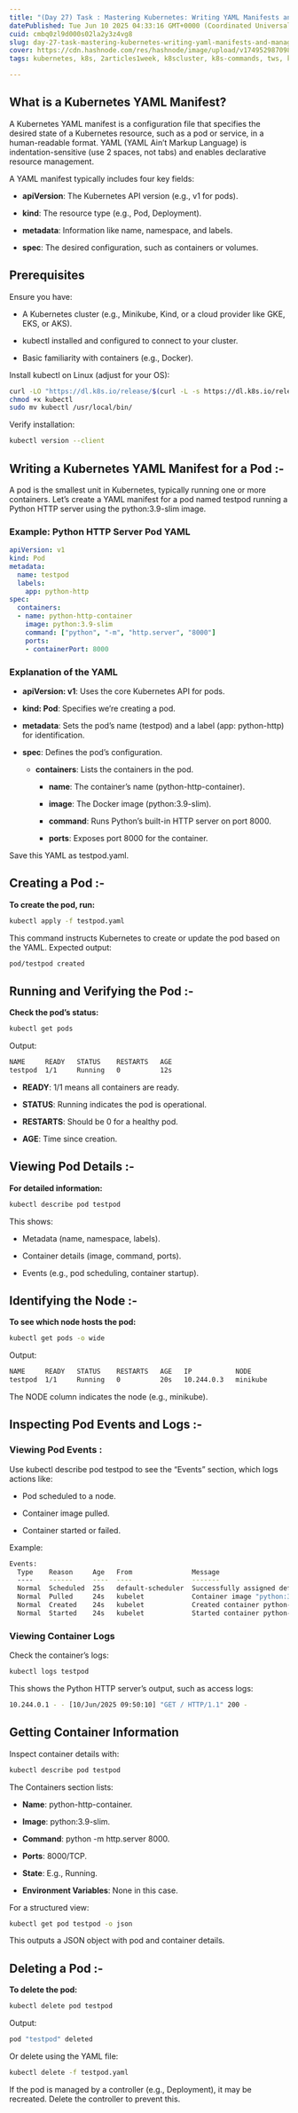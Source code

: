 ```yaml
---
title: "(Day 27) Task : Mastering Kubernetes: Writing YAML Manifests and Managing Pods :-"
datePublished: Tue Jun 10 2025 04:33:16 GMT+0000 (Coordinated Universal Time)
cuid: cmbq0zl9d000s02la2y3z4vg8
slug: day-27-task-mastering-kubernetes-writing-yaml-manifests-and-managing-pods
cover: https://cdn.hashnode.com/res/hashnode/image/upload/v1749529870987/5cf5e909-a8ca-4956-9c27-60d21b8b6f72.png
tags: kubernetes, k8s, 2articles1week, k8scluster, k8s-commands, tws, k8s-multi-container-pods

---
```


## What is a Kubernetes YAML Manifest?

A Kubernetes YAML manifest is a configuration file that specifies the desired state of a Kubernetes resource, such as a pod or service, in a human-readable format. YAML (YAML Ain’t Markup Language) is indentation-sensitive (use 2 spaces, not tabs) and enables declarative resource management.

A YAML manifest typically includes four key fields:

* **apiVersion**: The Kubernetes API version (e.g., v1 for pods).
    
* **kind**: The resource type (e.g., Pod, Deployment).
    
* **metadata**: Information like name, namespace, and labels.
    
* **spec**: The desired configuration, such as containers or volumes.
    

## Prerequisites

Ensure you have:

* A Kubernetes cluster (e.g., Minikube, Kind, or a cloud provider like GKE, EKS, or AKS).
    
* kubectl installed and configured to connect to your cluster.
    
* Basic familiarity with containers (e.g., Docker).
    

Install kubectl on Linux (adjust for your OS):

```bash
curl -LO "https://dl.k8s.io/release/$(curl -L -s https://dl.k8s.io/release/stable.txt)/bin/linux/amd64/kubectl"
chmod +x kubectl
sudo mv kubectl /usr/local/bin/
```

Verify installation:

```bash
kubectl version --client
```

## Writing a Kubernetes YAML Manifest for a Pod :-

A pod is the smallest unit in Kubernetes, typically running one or more containers. Let’s create a YAML manifest for a pod named testpod running a Python HTTP server using the python:3.9-slim image.

### Example: Python HTTP Server Pod YAML

```yaml
apiVersion: v1
kind: Pod
metadata:
  name: testpod
  labels:
    app: python-http
spec:
  containers:
  - name: python-http-container
    image: python:3.9-slim
    command: ["python", "-m", "http.server", "8000"]
    ports:
    - containerPort: 8000
```

### Explanation of the YAML

* **apiVersion: v1**: Uses the core Kubernetes API for pods.
    
* **kind: Pod**: Specifies we’re creating a pod.
    
* **metadata**: Sets the pod’s name (testpod) and a label (app: python-http) for identification.
    
* **spec**: Defines the pod’s configuration.
    
    * **containers**: Lists the containers in the pod.
        
        * **name**: The container’s name (python-http-container).
            
        * **image**: The Docker image (python:3.9-slim).
            
        * **command**: Runs Python’s built-in HTTP server on port 8000.
            
        * **ports**: Exposes port 8000 for the container.
            

Save this YAML as testpod.yaml.

## Creating a Pod :-

**To create the pod, run:**

```bash
kubectl apply -f testpod.yaml
```

This command instructs Kubernetes to create or update the pod based on the YAML. Expected output:

```bash
pod/testpod created
```

## Running and Verifying the Pod :-

**Check the pod’s status:**

```bash
kubectl get pods
```

Output:

```bash
NAME     READY   STATUS    RESTARTS   AGE
testpod  1/1     Running   0          12s
```

* **READY**: 1/1 means all containers are ready.
    
* **STATUS**: Running indicates the pod is operational.
    
* **RESTARTS**: Should be 0 for a healthy pod.
    
* **AGE**: Time since creation.
    

## Viewing Pod Details :-

**For detailed information:**

```bash
kubectl describe pod testpod
```

This shows:

* Metadata (name, namespace, labels).
    
* Container details (image, command, ports).
    
* Events (e.g., pod scheduling, container startup).
    

## Identifying the Node :-

**To see which node hosts the pod:**

```bash
kubectl get pods -o wide
```

Output:

```bash
NAME     READY   STATUS    RESTARTS   AGE   IP           NODE
testpod  1/1     Running   0          20s   10.244.0.3   minikube
```

The NODE column indicates the node (e.g., minikube).

## Inspecting Pod Events and Logs :-

### Viewing Pod Events :

Use kubectl describe pod testpod to see the “Events” section, which logs actions like:

* Pod scheduled to a node.
    
* Container image pulled.
    
* Container started or failed.
    

Example:

```bash
Events:
  Type    Reason     Age   From               Message
  ----    ------     ----  ----               -------
  Normal  Scheduled  25s   default-scheduler  Successfully assigned default/testpod to minikube
  Normal  Pulled     24s   kubelet            Container image "python:3.9-slim" already present
  Normal  Created    24s   kubelet            Created container python-http-container
  Normal  Started    24s   kubelet            Started container python-http-container
```

### Viewing Container Logs

Check the container’s logs:

```bash
kubectl logs testpod
```

This shows the Python HTTP server’s output, such as access logs:

```bash
10.244.0.1 - - [10/Jun/2025 09:50:10] "GET / HTTP/1.1" 200 -
```

## Getting Container Information

Inspect container details with:

```bash
kubectl describe pod testpod
```

The Containers section lists:

* **Name**: python-http-container.
    
* **Image**: python:3.9-slim.
    
* **Command**: python -m http.server 8000.
    
* **Ports**: 8000/TCP.
    
* **State**: E.g., Running.
    
* **Environment Variables**: None in this case.
    

For a structured view:

```bash
kubectl get pod testpod -o json
```

This outputs a JSON object with pod and container details.

## Deleting a Pod :-

**To delete the pod:**

```bash
kubectl delete pod testpod
```

Output:

```bash
pod "testpod" deleted
```

Or delete using the YAML file:

```bash
kubectl delete -f testpod.yaml
```

If the pod is managed by a controller (e.g., Deployment), it may be recreated. Delete the controller to prevent this.